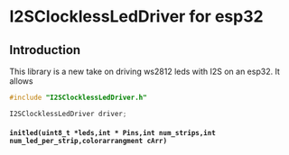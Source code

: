 # I2SClocklessLedDriver for esp32
## Introduction
This library is a new take on driving ws2812 leds with I2S on an esp32.
It allows

```C
#include "I2SClocklessLedDriver.h"

I2SClocklessLedDriver driver;
```


####  `initled(uint8_t *leds,int * Pins,int num_strips,int num_led_per_strip,colorarrangment cArr)`

